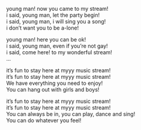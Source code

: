 young man! now you came to my stream!  
i said, young man, let the party begin!  
i said, young man, i will sing you a song!  
i don’t want you to be a-lone!  

young man! here you can be ok!  
i said, young man, even if you’re not gay!  
i said, come here! to my wonderful stream!  
... 


it’s fun to stay here at myyy music stream!  
it’s fun to stay here at myyy music stream!  
We have everything you need to enjoy!  
You can hang out with girls and boys!  

it’s fun to stay here at myyy music stream!  
it’s fun to stay here at myyy music stream!  
You can always be in, you can play, dance and sing!  
You can do whatever you feel!  
